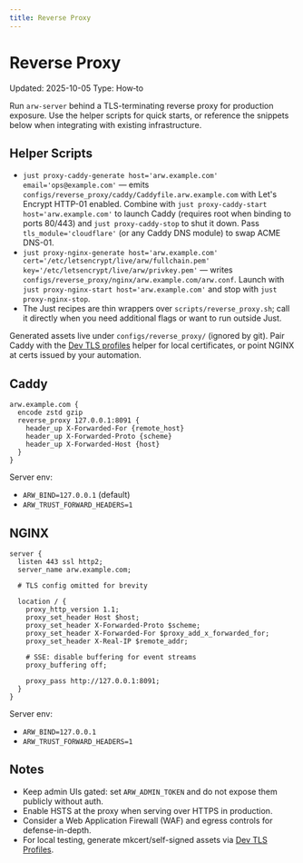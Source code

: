 ```yaml
---
title: Reverse Proxy
---
```


# Reverse Proxy
Updated: 2025-10-05
Type: How‑to

Run `arw-server` behind a TLS-terminating reverse proxy for production exposure. Use the helper scripts for quick starts, or reference the snippets below when integrating with existing infrastructure.

## Helper Scripts

- `just proxy-caddy-generate host='arw.example.com' email='ops@example.com'` — emits `configs/reverse_proxy/caddy/Caddyfile.arw.example.com` with Let's Encrypt HTTP-01 enabled. Combine with `just proxy-caddy-start host='arw.example.com'` to launch Caddy (requires root when binding to ports 80/443) and `just proxy-caddy-stop` to shut it down. Pass `tls_module='cloudflare'` (or any Caddy DNS module) to swap ACME DNS-01.
- `just proxy-nginx-generate host='arw.example.com' cert='/etc/letsencrypt/live/arw/fullchain.pem' key='/etc/letsencrypt/live/arw/privkey.pem'` — writes `configs/reverse_proxy/nginx/arw.example.com/arw.conf`. Launch with `just proxy-nginx-start host='arw.example.com'` and stop with `just proxy-nginx-stop`.
- The Just recipes are thin wrappers over `scripts/reverse_proxy.sh`; call it directly when you need additional flags or want to run outside Just.

Generated assets live under `configs/reverse_proxy/` (ignored by git). Pair Caddy with the [Dev TLS profiles](dev_tls.md) helper for local certificates, or point NGINX at certs issued by your automation.

## Caddy

```caddyfile
arw.example.com {
  encode zstd gzip
  reverse_proxy 127.0.0.1:8091 {
    header_up X-Forwarded-For {remote_host}
    header_up X-Forwarded-Proto {scheme}
    header_up X-Forwarded-Host {host}
  }
}
```

Server env:
- `ARW_BIND=127.0.0.1` (default)
- `ARW_TRUST_FORWARD_HEADERS=1`

## NGINX

```nginx
server {
  listen 443 ssl http2;
  server_name arw.example.com;

  # TLS config omitted for brevity

  location / {
    proxy_http_version 1.1;
    proxy_set_header Host $host;
    proxy_set_header X-Forwarded-Proto $scheme;
    proxy_set_header X-Forwarded-For $proxy_add_x_forwarded_for;
    proxy_set_header X-Real-IP $remote_addr;

    # SSE: disable buffering for event streams
    proxy_buffering off;

    proxy_pass http://127.0.0.1:8091;
  }
}
```

Server env:
- `ARW_BIND=127.0.0.1`
- `ARW_TRUST_FORWARD_HEADERS=1`

## Notes

- Keep admin UIs gated: set `ARW_ADMIN_TOKEN` and do not expose them publicly without auth.
- Enable HSTS at the proxy when serving over HTTPS in production.
- Consider a Web Application Firewall (WAF) and egress controls for defense-in-depth.
- For local testing, generate mkcert/self-signed assets via [Dev TLS Profiles](dev_tls.md).
